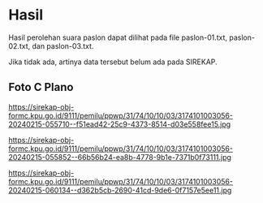 # Hasil

Hasil perolehan suara paslon dapat dilihat pada file paslon-01.txt, paslon-02.txt, dan paslon-03.txt.

Jika tidak ada, artinya data tersebut belum ada pada SIREKAP.

## Foto C Plano

https://sirekap-obj-formc.kpu.go.id/9111/pemilu/ppwp/31/74/10/10/03/3174101003056-20240215-055710--f51ead42-25c9-4373-8514-d03e558fee15.jpg

https://sirekap-obj-formc.kpu.go.id/9111/pemilu/ppwp/31/74/10/10/03/3174101003056-20240215-055852--66b56b24-ea8b-4778-9b1e-7371b0f73111.jpg

https://sirekap-obj-formc.kpu.go.id/9111/pemilu/ppwp/31/74/10/10/03/3174101003056-20240215-060134--d362b5cb-2690-41cd-9de6-0f7157e5ee11.jpg
